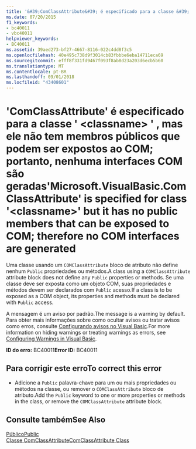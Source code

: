 ```yaml
---
title: '&#39;ComClassAttribute&#39; é especificado para a classe &#39; &lt;classname&gt; &#39; , mas ele não tem membros públicos que podem ser expostos ao COM; portanto, nenhuma interfaces COM são geradas'
ms.date: 07/20/2015
f1_keywords:
- bc40011
- vbc40011
helpviewer_keywords:
- BC40011
ms.assetid: 39aed273-bf27-4667-8116-022c4dd8f3c5
ms.openlocfilehash: 40e495c738d9f3014cb83fbbbe6eba14711eca69
ms.sourcegitcommit: efff8f331fd9467f093f8ab8d23a203d6ecb5b60
ms.translationtype: MT
ms.contentlocale: pt-BR
ms.lasthandoff: 09/01/2018
ms.locfileid: "43408601"
---
```

# <a name="39microsoftvisualbasiccomclassattribute39-is-specified-for-class-39ltclassnamegt39-but-it-has-no-public-members-that-can-be-exposed-to-com-therefore-no-com-interfaces-are-generated"></a><span data-ttu-id="8569e-102">&#39;ComClassAttribute&#39; é especificado para a classe &#39; &lt;classname&gt; &#39; , mas ele não tem membros públicos que podem ser expostos ao COM; portanto, nenhuma interfaces COM são geradas</span><span class="sxs-lookup"><span data-stu-id="8569e-102">&#39;Microsoft.VisualBasic.ComClassAttribute&#39; is specified for class &#39;&lt;classname&gt;&#39; but it has no public members that can be exposed to COM; therefore no COM interfaces are generated</span></span>
<span data-ttu-id="8569e-103">Uma classe usando um `COMClassAttribute` bloco de atributo não define nenhum `Public` propriedades ou métodos.</span><span class="sxs-lookup"><span data-stu-id="8569e-103">A class using a `COMClassAttribute` attribute block does not define any `Public` properties or methods.</span></span> <span data-ttu-id="8569e-104">Se uma classe deve ser exposta como um objeto COM, suas propriedades e métodos devem ser declarados com `Public` acesso.</span><span class="sxs-lookup"><span data-stu-id="8569e-104">If a class is to be exposed as a COM object, its properties and methods must be declared with `Public` access.</span></span>  
  
 <span data-ttu-id="8569e-105">A mensagem é um aviso por padrão.</span><span class="sxs-lookup"><span data-stu-id="8569e-105">The message is a warning by default.</span></span> <span data-ttu-id="8569e-106">Para obter mais informações sobre como ocultar avisos ou tratar avisos como erros, consulte [Configurando avisos no Visual Basic](/visualstudio/ide/configuring-warnings-in-visual-basic).</span><span class="sxs-lookup"><span data-stu-id="8569e-106">For more information on hiding warnings or treating warnings as errors, see [Configuring Warnings in Visual Basic](/visualstudio/ide/configuring-warnings-in-visual-basic).</span></span>  
  
 <span data-ttu-id="8569e-107">**ID do erro:** BC40011</span><span class="sxs-lookup"><span data-stu-id="8569e-107">**Error ID:** BC40011</span></span>  
  
## <a name="to-correct-this-error"></a><span data-ttu-id="8569e-108">Para corrigir este erro</span><span class="sxs-lookup"><span data-stu-id="8569e-108">To correct this error</span></span>  
  
-   <span data-ttu-id="8569e-109">Adicione a `Public` palavra-chave para um ou mais propriedades ou métodos na classe, ou remover o `COMClassAttribute` bloco de atributo.</span><span class="sxs-lookup"><span data-stu-id="8569e-109">Add the `Public` keyword to one or more properties or methods in the class, or remove the `COMClassAttribute` attribute block.</span></span>  
  
## <a name="see-also"></a><span data-ttu-id="8569e-110">Consulte também</span><span class="sxs-lookup"><span data-stu-id="8569e-110">See Also</span></span>  
   
   
 [<span data-ttu-id="8569e-111">Público</span><span class="sxs-lookup"><span data-stu-id="8569e-111">Public</span></span>](../../visual-basic/language-reference/modifiers/public.md)  
 [<span data-ttu-id="8569e-112">Classe ComClassAttribute</span><span class="sxs-lookup"><span data-stu-id="8569e-112">ComClassAttribute Class</span></span>](https://msdn.microsoft.com/library/5c2f0835-9210-47dc-bc59-5c1769953574)
